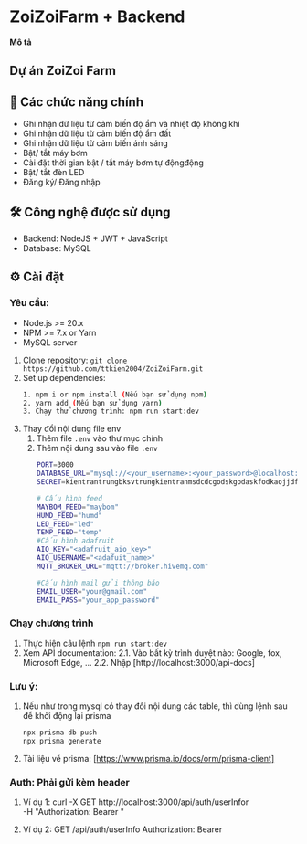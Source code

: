 # ZoiZoiFarm + Backend

**Mô tả**

## Dự án ZoiZoi Farm

## 🚀 Các chức năng chính

- Ghi nhận dữ liệu từ cảm biến độ ẩm và nhiệt độ không khí
- Ghi nhận dữ liệu từ cảm biến độ ẩm đất
- Ghi nhận dữ liệu từ cảm biến ánh sáng
- Bật/ tắt máy bơm
- Cài đặt thời gian bật / tắt máy bơm tự độngđộng
- Bật/ tắt đèn LED
- Đăng ký/ Đăng nhập

## 🛠 Công nghệ được sử dụng

- Backend: NodeJS + JWT + JavaScript
- Database: MySQL

## ⚙️ Cài đặt

### Yêu cầu:

- Node.js >= 20.x
- NPM >= 7.x or Yarn
- MySQL server

1. Clone repository: `git clone https://github.com/ttkien2004/ZoiZoiFarm.git`
2. Set up dependencies:
   ```bash
   1. npm i or npm install (Nếu bạn sử dụng npm)
   2. yarn add (Nếu bạn sử dụng yarn)
   3. Chạy thử chương trình: npm run start:dev
   ```
3. Thay đổi nội dung file env
   1. Thêm file `.env` vào thư mục chính
   2. Thêm nội dung sau vào file `.env`
      ```bash
      PORT=3000
      DATABASE_URL="mysql://<your_username>:<your_password>@localhost:<your_port>/<your_database_name>?schema=public"
      SECRET=kientrantrungbksvtrungkientranmsdcdcgodskgodaskfodkaojjdfj

      # Cấu hình feed
      MAYBOM_FEED="maybom"
      HUMD_FEED="humd"
      LED_FEED="led"
      TEMP_FEED="temp"
      #Cấu hình adafruit
      AIO_KEY="<adafruit_aio_key>"
      AIO_USERNAME="<adafuit_name>"
      MQTT_BROKER_URL="mqtt://broker.hivemq.com"

      #Cấu hình mail gửi thông báo
      EMAIL_USER="your@gmail.com"
      EMAIL_PASS="your_app_password"
      ```

### Chạy chương trình

1. Thực hiện câu lệnh `npm run start:dev`
2. Xem API documentation: 2.1. Vào bất kỳ trình duyệt nào: Google, fox,
   Microsoft Edge, ... 2.2. Nhập [http://localhost:3000/api-docs]

### Lưu ý:

1. Nếu như trong mysql có thay đổi nội dung các table, thì dùng lệnh sau để khởi
   động lại prisma
   ```bash
   npx prisma db push
   npx prisma generate
   ```
2. Tài liệu về prisma: [https://www.prisma.io/docs/orm/prisma-client]

### Auth: Phải gửi kèm header
1. Ví dụ 1: 
curl -X GET http://localhost:3000/api/auth/userInfor \
  -H "Authorization: Bearer <token>"

2.  Ví dụ 2: 
GET /api/auth/userInfo
Authorization: Bearer <token>
